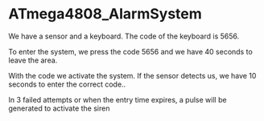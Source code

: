 # ATmega4808_AlarmSystem

We have a sensor and a keyboard. The code of the keyboard is 5656.

To enter the system, we press the code 5656 and we have 40 seconds to leave the area.

With the code we activate the system. If the sensor detects us, we have 10 seconds to enter the correct code..

In 3 failed attempts or when the entry time expires, a pulse will be generated to activate the siren


